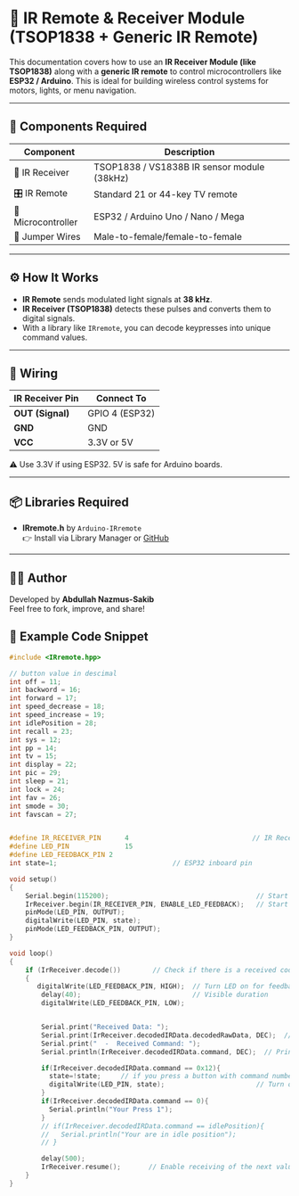 # 📡 IR Remote & Receiver Module (TSOP1838 + Generic IR Remote)

This documentation covers how to use an **IR Receiver Module (like TSOP1838)** along with a **generic IR remote** to control microcontrollers like **ESP32 / Arduino**. This is ideal for building wireless control systems for motors, lights, or menu navigation.

---

## 🔧 Components Required

| Component         | Description                                  |
|------------------|----------------------------------------------|
| 📡 IR Receiver    | TSOP1838 / VS1838B IR sensor module (38kHz) |
| 🎛️ IR Remote       | Standard 21 or 44-key TV remote             |
| 🧠 Microcontroller | ESP32 / Arduino Uno / Nano / Mega           |
| 🔌 Jumper Wires    | Male-to-female/female-to-female             |

---

## ⚙️ How It Works

- **IR Remote** sends modulated light signals at **38 kHz**.
- **IR Receiver (TSOP1838)** detects these pulses and converts them to digital signals.
- With a library like `IRremote`, you can decode keypresses into unique command values.

---

## 🔌 Wiring

| IR Receiver Pin | Connect To        |
|------------------|------------------|
| **OUT (Signal)** | GPIO 4 (ESP32)   |
| **GND**          | GND              |
| **VCC**          | 3.3V or 5V       |

⚠️ Use 3.3V if using ESP32. 5V is safe for Arduino boards.

---

## 📦 Libraries Required

- **IRremote.h** by `Arduino-IRremote`  
  👉 Install via Library Manager or [GitHub](https://github.com/Arduino-IRremote/Arduino-IRremote)

---
## 🧑‍💻 Author

Developed by **Abdullah Nazmus-Sakib**  
Feel free to fork, improve, and share!

## 📄 Example Code Snippet

```cpp
#include <IRremote.hpp>

// button value in descimal
int off = 11;
int backword = 16;
int forward = 17;
int speed_decrease = 18;
int speed_increase = 19;
int idlePosition = 28;
int recall = 23;
int sys = 12;
int pp = 14;
int tv = 15;
int display = 22;
int pic = 29;
int sleep = 21;
int lock = 24;
int fav = 26;
int smode = 30;
int favscan = 27;


#define IR_RECEIVER_PIN      4                               // IR Receiver pin
#define LED_PIN              15  
#define LED_FEEDBACK_PIN 2 
int state=1;                             // ESP32 inboard pin

void setup()
{
    Serial.begin(115200);                                     // Start Serial Monitor
    IrReceiver.begin(IR_RECEIVER_PIN, ENABLE_LED_FEEDBACK);   // Start IR Receiver, Enable IRreceiver led
    pinMode(LED_PIN, OUTPUT);
    digitalWrite(LED_PIN, state);
    pinMode(LED_FEEDBACK_PIN, OUTPUT);
}

void loop()
{
    if (IrReceiver.decode())        // Check if there is a received code
    {
       digitalWrite(LED_FEEDBACK_PIN, HIGH);  // Turn LED on for feedback
        delay(40);                            // Visible duration
        digitalWrite(LED_FEEDBACK_PIN, LOW);


        Serial.print("Received Data: ");
        Serial.print(IrReceiver.decodedIRData.decodedRawData, DEC);  // Print Received code on Serial Monitor in Hexadecimal
        Serial.print("  -  Received Command: ");
        Serial.println(IrReceiver.decodedIRData.command, DEC);  // Print Received command on Serial Monitor in Hexadecimal

        if(IrReceiver.decodedIRData.command == 0x12){   
          state=!state;     // if you press a button with command number '0'
          digitalWrite(LED_PIN, state);                       // Turn off the led
        }
        if(IrReceiver.decodedIRData.command == 0){
          Serial.println("Your Press 1");
        }
        // if(IrReceiver.decodedIRData.command == idlePosition){
        //   Serial.println("Your are in idle position");
        // }

        delay(500);
        IrReceiver.resume();       // Enable receiving of the next value
    }
}
